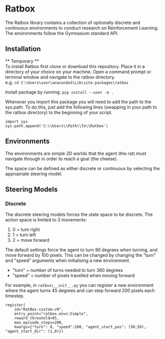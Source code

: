 # Ratbox

The Ratbox library contains a collection of optionally discrete and continuous environments to conduct research on Reinforcement Learning. 
The environments follow the Gymnasium standard API. 

## Installation
** Temporary ** <br>
To install Ratbox first clone or download this repository. Place it in a directory of your choice on your machine. Open a command prompt or terminal window and navigate to 
the ratbox directory. <br>
e.g. `cd C:\Users\user\anaconda3\Lib\site-packages\ratbox` <br>

Install package by running: `pip install --user -e .`

Whenever you import this package you will need to add the path to the sys.path. 
To do this, just add the following lines (swapping in your path to the ratbox directory) to the beginning of your script. 

```
import sys
sys.path.append('C:\\Users\\Path\\To\\Ratbox')
```

## Environments

The environments are simple 2D worlds that the agent (the rat) must navigate through in order to reach a goal (the cheese).

The space can be defined as either discrete or continuous by selecting the appropriate steering model.

## Steering Models

### Discrete

The discrete steering models forces the state space to be discrete. The action space is limited to 3 movements:
1) 0 = turn right
2) 1 = turn left
3) 2 = move forward

The default settings force the agent to turn 90 degrees when turning, and move forward by 100 pixels. This can be changed by changing the "turn" and "speed" arguments when initialising a new environment.
- "turn" = number of turns needed to turn 360 degrees
- "speed" = number of pixels travelled when moving forward

For example, in `ratbox\__init__.py` you can register a new environment where the agent turns 45 degrees and can step forward 200 pixels each timestep.
```
register(
    id="RatBox-custom-v0",
    entry_point="ratbox.envs:Simple",
    reward_threshold=95, 
    max_episode_steps=200, 
    kwargs={"turn": 8, "speed":200, "agent_start_pos": (50,50), "agent_start_dir": (1,0)})
```

